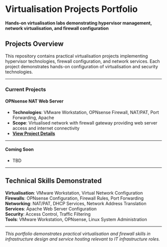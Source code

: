 # Virtualisation Projects Portfolio
**Hands-on virtualisation labs demonstrating hypervisor management, network virtualisation, and firewall configuration**

## Projects Overview

This repository contains practical virtualisation projects implementing hypervisor technologies, firewall configuration, and network services. Each project demonstrates hands-on configuration of virtualisation and security technologies.

---

### Current Projects

#### OPNsense NAT Web Server
* **Technologies**: VMware Workstation, OPNsense Firewall, NAT/PAT, Port Forwarding, Apache  
* **Scope**: Virtualised network with firewall gateway providing web server access and internet connectivity
* **[View Project Details](./opnsense-nat-webserver/README.md)**

---

#### Coming Soon
- TBD

---

## Technical Skills Demonstrated

**Virtualisation**: VMware Workstation, Virtual Network Configuration  
**Firewalls**: OPNsense Configuration, Firewall Rules, Port Forwarding  
**Networking**: NAT/PAT, DHCP Services, Network Address Translation  
**Services**: Apache Web Server Configuration  
**Security**: Access Control, Traffic Filtering  
**Tools**: VMware Workstation, OPNsense, Linux System Administration

---

*This portfolio demonstrates practical virtualisation and firewall skills in infrastructure design and service hosting relevant to IT infrastructure roles.*
